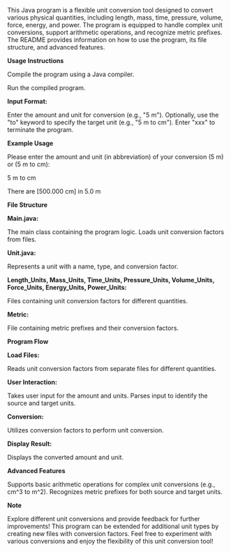 This Java program is a flexible unit conversion tool designed to convert various physical quantities, including length, mass, time, pressure, volume, force, energy, and power. The program is equipped to handle complex unit conversions, support arithmetic operations, and recognize metric prefixes. The README provides information on how to use the program, its file structure, and advanced features.

**Usage Instructions**

Compile the program using a Java compiler.

Run the compiled program.

**Input Format:**

Enter the amount and unit for conversion (e.g., "5 m").
Optionally, use the "to" keyword to specify the target unit (e.g., "5 m to cm").
Enter "xxx" to terminate the program.

**Example Usage**

Please enter the amount and unit (in abbreviation) of your conversion (5 m) or (5 m to cm):

5 m to cm

There are [500.000 cm] in 5.0 m

**File Structure**

**Main.java:**

The main class containing the program logic.
Loads unit conversion factors from files.

**Unit.java:**

Represents a unit with a name, type, and conversion factor.

**Length_Units, Mass_Units, Time_Units, Pressure_Units, Volume_Units, Force_Units, Energy_Units, Power_Units:**

Files containing unit conversion factors for different quantities.

**Metric:**

File containing metric prefixes and their conversion factors.

**Program Flow**

**Load Files:**

Reads unit conversion factors from separate files for different quantities.

**User Interaction:**

Takes user input for the amount and units.
Parses input to identify the source and target units.

**Conversion:**

Utilizes conversion factors to perform unit conversion.

**Display Result:**

Displays the converted amount and unit.

**Advanced Features**

Supports basic arithmetic operations for complex unit conversions (e.g., cm^3 to m^2).
Recognizes metric prefixes for both source and target units.

**Note**

Explore different unit conversions and provide feedback for further improvements!
This program can be extended for additional unit types by creating new files with conversion factors.
Feel free to experiment with various conversions and enjoy the flexibility of this unit conversion tool!
